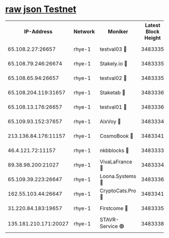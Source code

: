 
[raw json Testnet](https://rpc-check.quickt.stavr.tech/quickt/rpc-quickt-result.json)
=


<table><tr><th>IP-Address</th><th>Network</th><th>Moniker</th><th>Latest Block Height</th><th>Earliest Block Height</th><th>Catching Up</th><th>Tx Index</th><th>Voting Power</th><th>Scan Time</th></tr><tr><td>65.108.2.27:26657</td><td>rhye-1</td><td>testval03 🔴</td><td>3483335</td><td>1</td><td>False</td><td>on</td><td>5002050</td><td>2023-12-06T11:46:29.944376952UTC</td></tr><tr><td>65.108.79.246:26674</td><td>rhye-1</td><td>Stakely.io 🔴</td><td>3483335</td><td>1</td><td>False</td><td>on</td><td>10</td><td>2023-12-06T11:46:32.435318176UTC</td></tr><tr><td>65.108.65.94:26657</td><td>rhye-1</td><td>testval02 🔴</td><td>3483335</td><td>1</td><td>False</td><td>on</td><td>5002050</td><td>2023-12-06T11:46:32.847386282UTC</td></tr><tr><td>65.108.204.119:31657</td><td>rhye-1</td><td>Staketab 🔴</td><td>3483336</td><td>1</td><td>False</td><td>on</td><td>9900</td><td>2023-12-06T11:46:35.715937960UTC</td></tr><tr><td>65.108.13.176:26657</td><td>rhye-1</td><td>testval01 🔴</td><td>3483336</td><td>1</td><td>False</td><td>on</td><td>9582010</td><td>2023-12-06T11:46:36.104814709UTC</td></tr><tr><td>65.109.93.152:37657</td><td>rhye-1</td><td>AlxVoy 🔴</td><td>3483334</td><td>433101</td><td>False</td><td>on</td><td>92921</td><td>2023-12-06T11:46:27.083553638UTC</td></tr><tr><td>213.136.84.176:11157</td><td>rhye-1</td><td>CosmoBook 🔴</td><td>3483341</td><td>1674001</td><td>False</td><td>off</td><td>1528057</td><td>2023-12-06T11:47:01.500140557UTC</td></tr><tr><td>46.4.121.72:11157</td><td>rhye-1</td><td>nkbblocks 🔴</td><td>3483333</td><td>1781001</td><td>False</td><td>on</td><td>81901</td><td>2023-12-06T11:46:18.180410635UTC</td></tr><tr><td>89.38.98.200:21027</td><td>rhye-1</td><td>VivaLaFrance 🔴</td><td>3483334</td><td>2863001</td><td>False</td><td>off</td><td>10000</td><td>2023-12-06T11:46:24.718981907UTC</td></tr><tr><td>65.109.39.223:26647</td><td>rhye-1</td><td>Loona.Systems 🔴</td><td>3483336</td><td>3287001</td><td>False</td><td>off</td><td>9949</td><td>2023-12-06T11:46:35.341328218UTC</td></tr><tr><td>162.55.103.44:26647</td><td>rhye-1</td><td>CryptoCats.Pro 🔴</td><td>3483341</td><td>3287001</td><td>False</td><td>off</td><td>9999</td><td>2023-12-06T11:47:05.926388541UTC</td></tr><tr><td>31.220.84.183:19657</td><td>rhye-1</td><td>Firstcome 🔴</td><td>3483335</td><td>3395933</td><td>False</td><td>off</td><td>732206</td><td>2023-12-06T11:46:29.618974546UTC</td></tr><tr><td>135.181.210.171:20027</td><td>rhye-1</td><td>STAVR-Service 🟢</td><td>3483338</td><td>3481501</td><td>False</td><td>on</td><td>0</td><td>2023-12-06T11:46:44.718482576UTC</td></tr></table>